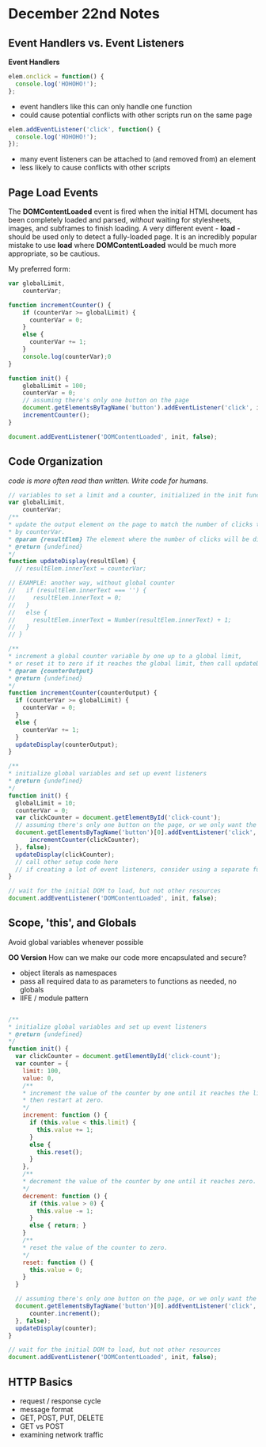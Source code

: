 # December 22nd Notes



## Event Handlers vs. Event Listeners

**Event Handlers**
```javascript
elem.onclick = function() {
  console.log('HOHOHO!');
};
```
- event handlers like this can only handle one function
- could cause potential conflicts with other scripts run on the same page

```javascript
elem.addEventListener('click', function() {
  console.log('HOHOHO!');
});
```
- many event listeners can be attached to (and removed from) an element
- less likely to cause conflicts with other scripts

## Page Load Events

The **DOMContentLoaded** event is fired when the initial HTML document has been completely loaded and parsed, _without_ waiting for stylesheets, images, and subframes to finish loading. A very different event - **load** - should be used only to detect a fully-loaded page. It is an incredibly popular mistake to use **load** where **DOMContentLoaded** would be much more appropriate, so be cautious.

My preferred form:
```javascript
var globalLimit,
    counterVar;

function incrementCounter() {
    if (counterVar >= globalLimit) {
      counterVar = 0;
    }
    else {
      counterVar += 1;
    }
    console.log(counterVar);0
}

function init() {
    globalLimit = 100;
    counterVar = 0;
    // assuming there's only one button on the page
    document.getElementsByTagName('button').addEventListener('click', incrementCounter, false);
    incrementCounter();
}

document.addEventListener('DOMContentLoaded', init, false);
```

## Code Organization
_code is more often read than written. Write code for humans._
```javascript
// variables to set a limit and a counter, initialized in the init function
var globalLimit,
    counterVar;
/**
* update the output element on the page to match the number of clicks tracked
* by counterVar.
* @param {resultElem} The element where the number of clicks will be displayed
* @return {undefined}
*/
function updateDisplay(resultElem) {
  // resultElem.innerText = counterVar;

// EXAMPLE: another way, without global counter
//   if (resultElem.innerText === '') {
//     resultElem.innerText = 0;
//   }
//   else {
//     resultElem.innerText = Number(resultElem.innerText) + 1;
//   }
// }

/**
* increment a global counter variable by one up to a global limit,
* or reset it to zero if it reaches the global limit, then call updateDisplay.
* @param {counterOutput}
* @return {undefined}
*/
function incrementCounter(counterOutput) {
  if (counterVar >= globalLimit) {
    counterVar = 0;
  }
  else {
    counterVar += 1;
  }
  updateDisplay(counterOutput);
}

/**
* initialize global variables and set up event listeners
* @return {undefined}
*/
function init() {
  globalLimit = 10;
  counterVar = 0;
  var clickCounter = document.getElementById('click-count');
  // assuming there's only one button on the page, or we only want the first one
  document.getElementsByTagName('button')[0].addEventListener('click', function () {
      incrementCounter(clickCounter);
  }, false);
  updateDisplay(clickCounter);
  // call other setup code here
  // if creating a lot of event listeners, consider using a separate function
}

// wait for the initial DOM to load, but not other resources
document.addEventListener('DOMContentLoaded', init, false);
```

## Scope, 'this', and Globals
Avoid global variables whenever possible


**OO Version**
How can we make our code more encapsulated and secure?
- object literals as namespaces
- pass all required data to as parameters to functions as needed, no globals
- IIFE / module pattern
```javascript

/**
* initialize global variables and set up event listeners
* @return {undefined}
*/
function init() {
  var clickCounter = document.getElementById('click-count');
  var counter = {
    limit: 100,
    value: 0,
    /**
    * increment the value of the counter by one until it reaches the limit,
    * then restart at zero.
    */
    increment: function () {
      if (this.value < this.limit) {
        this.value += 1;
      }
      else {
        this.reset();
      }
    },
    /**
    * decrement the value of the counter by one until it reaches zero.
    */
    decrement: function () {
      if (this.value > 0) {
        this.value -= 1;
      }
      else { return; }
    }
    /**
    * reset the value of the counter to zero.
    */
    reset: function () {
      this.value = 0;
    }
  }

  // assuming there's only one button on the page, or we only want the first one
  document.getElementsByTagName('button')[0].addEventListener('click', function () {
      counter.increment();
  }, false);
  updateDisplay(counter);
}

// wait for the initial DOM to load, but not other resources
document.addEventListener('DOMContentLoaded', init, false);

```

## HTTP Basics

- request / response cycle
- message format
- GET, POST, PUT, DELETE
- GET vs POST
- examining network traffic
